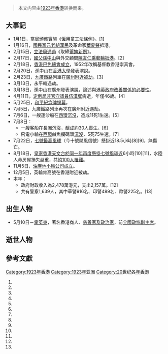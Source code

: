 > 本文内容由[1923年香港](https://zh.wikipedia.org/wiki/1923年香港)转换而来。


## 大事記

  - 1月1日，當局頒佈實施《僱用童工法條例》。\[1\]
  - 1月16日，[國民黨元老](https://zh.wikipedia.org/wiki/國民黨 "wikilink")[胡漢民](../Page/胡漢民.md "wikilink")及革命家[葉夏聲](../Page/葉夏聲.md "wikilink")抵港。
  - 2月15日，[立法局通過](https://zh.wikipedia.org/wiki/立法局 "wikilink")《取締[蓄婢新例](https://zh.wikipedia.org/wiki/蓄婢 "wikilink")》。
  - 2月17日，[國父](https://zh.wikipedia.org/wiki/國父 "wikilink")[孫中山](../Page/孫中山.md "wikilink")與外交顧問[陳友仁乘郵輪抵港](https://zh.wikipedia.org/wiki/陳友仁 "wikilink")。\[2\]
  - 2月18日，[香港巴色總會成立](../Page/基督教香港崇真會.md "wikilink")，1952年改稱基督教香港崇真會。
  - 2月20日，孫中山在[香港大學](../Page/香港大學.md "wikilink")發表演說。
  - 2月23日，[九廣鐵路](../Page/九廣鐵路.md "wikilink")列車在[廣州附近被劫](https://zh.wikipedia.org/wiki/廣州 "wikilink")。\[3\]
  - 3月13日，永平輪遇劫。
  - 3月18日，孫中山在廣州發表演說，論述與[港英政府改善關係的必要性](https://zh.wikipedia.org/wiki/港英政府 "wikilink")。
  - 4月11日，[定例局非官守議員](https://zh.wikipedia.org/wiki/定例局 "wikilink")[伍漢墀](../Page/伍漢墀.md "wikilink")病逝，年僅46歲。\[4\]
  - 5月25日，[和平紀念碑揭幕](../Page/和平紀念碑_\(香港\).md "wikilink")。
  - 7月5日，九廣鐵路列車再次在廣州附近遇劫。
  - 7月6日，一艘運沙船在[西環](../Page/西環.md "wikilink")[沉沒](https://zh.wikipedia.org/wiki/運沙船西環沉沒事故 "wikilink")，造成11死1生還。\[5\]
  - 7月8日：
      - 一艘客船在[長洲](https://zh.wikipedia.org/wiki/長洲 "wikilink")[沉沒](https://zh.wikipedia.org/wiki/客輪長洲沉沒事故 "wikilink")，釀成約30人喪生。\[6\]
      - 飛電小輪在[西環](../Page/西環.md "wikilink")鹹魚欄碼頭[沉沒](https://zh.wikipedia.org/wiki/飛電小輪鹹魚欄碼頭沉沒事故 "wikilink")，5死75生還。\[7\]
  - 7月22日，[七號最高風球](../Page/十號颶風信號.md "wikilink")（今十號颶風信號）懸掛近18.5小時\[8\]\[9\]，無傷亡。
  - 8月18日，[皇家香港天文台於同一年再度懸掛七號風球近](https://zh.wikipedia.org/wiki/皇家香港天文台 "wikilink")6小時\[10\]\[11\]，水陸人命房屋損失嚴重，共[約100人罹難](https://zh.wikipedia.org/wiki/癸亥風災_\(1923年8月\) "wikilink")。
  - 11月5日，[油麻地小輪公司成立](https://zh.wikipedia.org/wiki/油麻地小輪 "wikilink")。
  - 12月5日，英輪肯高號在香港附近被劫。
  - 本年：
      - 政府財政收入為2,478萬港元，支出2,157萬。\[12\]
      - 共有警察1,639人，其中華警916名、印警489名、歐警225名。\[13\]

## 出生人物

  - 5月10日－[霍英東](../Page/霍英東.md "wikilink")，著名香港商人、[慈善家及](https://zh.wikipedia.org/wiki/慈善家 "wikilink")[政治家](../Page/政治家.md "wikilink")，前[全國政協副主席](https://zh.wikipedia.org/wiki/全國政協副主席 "wikilink")。

## 逝世人物

## 參考文獻

[Category:1923年香港](https://zh.wikipedia.org/wiki/Category:1923年香港 "wikilink") [Category:1923年亚洲](https://zh.wikipedia.org/wiki/Category:1923年亚洲 "wikilink") [Category:20世纪各年香港](https://zh.wikipedia.org/wiki/Category:20世纪各年香港 "wikilink")

1.
2.
3.
4.
5.
6.
7.
8.
9.
10.
11.
12.
13.